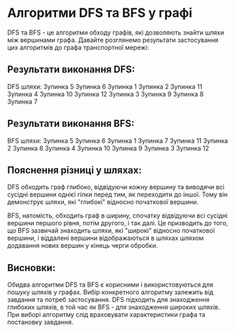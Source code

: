 # Алгоритми DFS та BFS у графі

DFS та BFS - це алгоритми обходу графів, які дозволяють знайти шляхи між вершинами графа. Давайте розглянемо результати застосування цих алгоритмів до графа транспортної мережі:

## Результати виконання DFS:

DFS шляхи:
Зупинка 5 Зупинка 6 Зупинка 1 Зупинка 2 Зупинка 11 Зупинка 4 Зупинка 10 Зупинка 12 Зупинка 3 Зупинка 9 Зупинка 8 Зупинка 7 

## Результати виконання BFS:

BFS шляхи:
Зупинка 5 Зупинка 6 Зупинка 1 Зупинка 7 Зупинка 11 Зупинка 2 Зупинка 8 Зупинка 4 Зупинка 10 Зупинка 9 Зупинка 3 Зупинка 12

## Пояснення різниці у шляхах:

DFS обходить граф глибоко, відвідуючи кожну вершину та виводячи всі сусідні вершини однієї гілки перед тим, як переходити до іншої. Тому він демонструє шляхи, які "глибокі" відносно початкової вершини.

BFS, натомість, обходить граф в ширину, спочатку відвідуючи всі сусідні вершини першого рівня, потім другого, і так далі. Це призводить до того, що BFS зазвичай знаходить шляхи, які "широкі" відносно початкової вершини, і віддалені вершини відображаються в шляхах шляхом додавання нових вершин у кінець черги обробки.

## Висновки:

Обидва алгоритми DFS та BFS є корисними і використовуються для пошуку шляхів у графах. Вибір конкретного алгоритму залежить від завдання та потреб застосування. DFS підходить для знаходження глибоких шляхів, в той час як BFS - для знаходження широких шляхів. При виборі алгоритму слід враховувати характеристики графа та постановку завдання.

